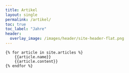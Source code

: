 ```yaml
---
title: Artikel
layout: single
permalink: /artikel/
toc: true
toc_label: "Jahre"
header:
  overlay_image: /images/header/site-header-flat.png
---
```


```
{% for article in site.articles %}
    {{article.name}}
    {{article.content}}
{% endfor %}

```

<!-- Idee: Posts-by-Tag Page verwenden, Artikel nach Tags ordnen... -->
